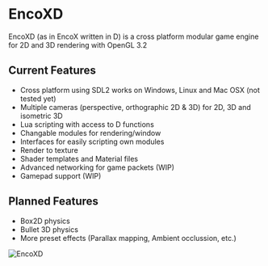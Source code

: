 EncoXD
======

EncoXD (as in EncoX written in D) is a cross platform modular game engine for 2D
and 3D rendering with OpenGL 3.2

## Current Features
* Cross platform using SDL2 works on Windows, Linux and Mac OSX (not tested yet)
* Multiple cameras (perspective, orthographic 2D & 3D) for 2D, 3D and isometric 3D
* Lua scripting with access to D functions
* Changable modules for rendering/window
* Interfaces for easily scripting own modules
* Render to texture
* Shader templates and Material files
* Advanced networking for game packets (WIP)
* Gamepad support (WIP)

## Planned Features
* Box2D physics
* Bullet 3D physics
* More preset effects (Parallax mapping, Ambient occlussion, etc.)

![EncoXD](http://i.imgur.com/Z6KDsQh.jpg)
